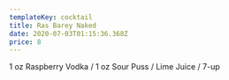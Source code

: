 ```yaml
---
templateKey: cocktail
title: Ras Barey Naked
date: 2020-07-03T01:15:36.368Z
price: 8
---
```


1 oz Raspberry Vodka / 1 oz Sour Puss / Lime Juice / 7-up
